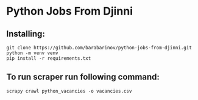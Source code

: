 # Python Jobs From Djinni

## Installing:
```shell
git clone https://github.com/barabarinov/python-jobs-from-djinni.git
python -m venv venv
pip install -r requirements.txt
```
## To run scraper run following command:
```shell
scrapy crawl python_vacancies -o vacancies.csv
```
